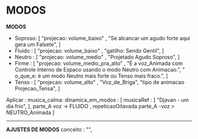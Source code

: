 # MODOS

**MODOS**
  - Soproso: [ "projecao: volume_baixo" , "Se alcancar um agudo forte aqui gera um Falsete",  ]
  - Fluido : [ "projecao: volume_baixo" ,  "gatilho: Sendo Gentil", ]
  - Neutro : [  "projecao: volume_medio" ,  "Projetado Agudo Soproso",  ]
  - Firme : [ "projecao: volume_medio_pra_alto" , "É a voz_Animada com Controle Interno de Espaco usando o modo Neutro com Animacao.",  " o_que_e: é um modo Neutro mais forte ou Tenso mais fraco.",   ]
  - Tenso : [  "projecao: volume_alto" , "Voz_de_Briga",  "tipo de animacao Projecao_Tensa", ]


Aplicar :
  musica_calma:
    dinamica_em_modos : [  musicaRef : [ "Djavan - um dia frio",  ], parte_A voz -> FLUIDO , repeticaoOitavada parte_A -voz > NEUTRO_Animada  ]


---

**AJUSTES DE MODOS**
conceito : "",

